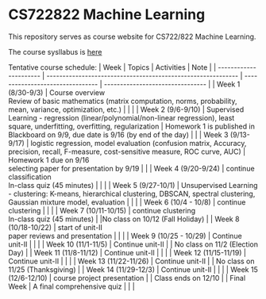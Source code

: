 # CS722822 Machine Learning
This repository serves as course website for CS722/822 Machine Learning.

The course sysllabus is [here](https://github.com/fengjiaowang7/CS722822/blob/main/CS722_822_syllabus_new.pdf)

Tentative course schedule:
| Week                   | Topics                                                       | Activities | Note                             |
| ---------------------- | ------------------------------------------------------------ | -------------------------------- | -------------------------------- |
| Week 1 (8/30-9/3)      | Course overview<br>Review of basic mathematics (matrix computation, norms, probability, mean, variance, optimization, etc.) |                                  | |
| Week 2 (9/6-9/10)      | Supervised Learning - regression (linear/polynomial/non-linear regression), least square, underfitting, overfitting, regularization |  Homework 1 is published in Blackboard on 9/9, due date is 9/16 (by end of the day)                                | |
| Week 3 (9/13-9/17)     | logistic regression, model evaluation (confusion matrix, Accuracy, precision, recall, F-measure, cost-sensitive measure, ROC curve, AUC)                                      |  Homework 1 due on 9/16 <br />  selecting paper for presentation by 9/19                                | |
| Week 4 (9/20-9/24)     | continue classification<br>In-class quiz (45 minutes)        |                                  | |
| Week 5 (9/27-10/1)     | Unsupervised Learning - clustering: K-means, hierarchical clustering, DBSCAN, spectral clustering, Gaussian mixture model, evaluation |                                  | |
| Week 6 (10/4 - 10/8)   | continue clustering                                          |                                  | |
| Week 7 (10/11-10/15)   | continue clustering<br>In-class quiz (45 minutes)            | |No class on 10/12 (Fall Holiday)  |
| Week 8 (10/18-10/22)   | start of unit-II<br>paper reviews and presentation           |                                  | |
| Week 9 (10/25 - 10/29) | Continue unit-II                                             |                                  | |
| Week 10 (11/1-11/5)    | Continue unit-II                                             |   | No class on 11/2 (Election Day) |
| Week 11 (11/8-11/12)   | Continue unit-II                                             |                                  | |
| Week 12 (11/15-11/19)  | Continue unit-II                                             |                                  | |
| Week 13 (11/22-11/26)  | Continue unit-II                                             |  | No class on 11/25 (Thanksgiving) |
| Week 14 (11/29-12/3)   | Continue unit-II                                             |                                  | |
| Week 15 (12/6-12/10)   | course project presentation                                  |               | Class ends on 12/10 |
| Final Week             | A final comprehensive quiz                                   |                                  | |
